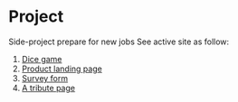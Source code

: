# Project
 Side-project
prepare for new jobs
See active site as follow:
1. [Dice game](https://haunguyen1064.github.io/Project/Game-Dice/index.html)
2. [Product landing page](https://haunguyen1064.github.io/Project/Product%20landing%20page/)
3. [Survey form](https://haunguyen1064.github.io/Project/Survey%20form/)
4. [A tribute page](https://haunguyen1064.github.io/Project/Tribute%20page/)
